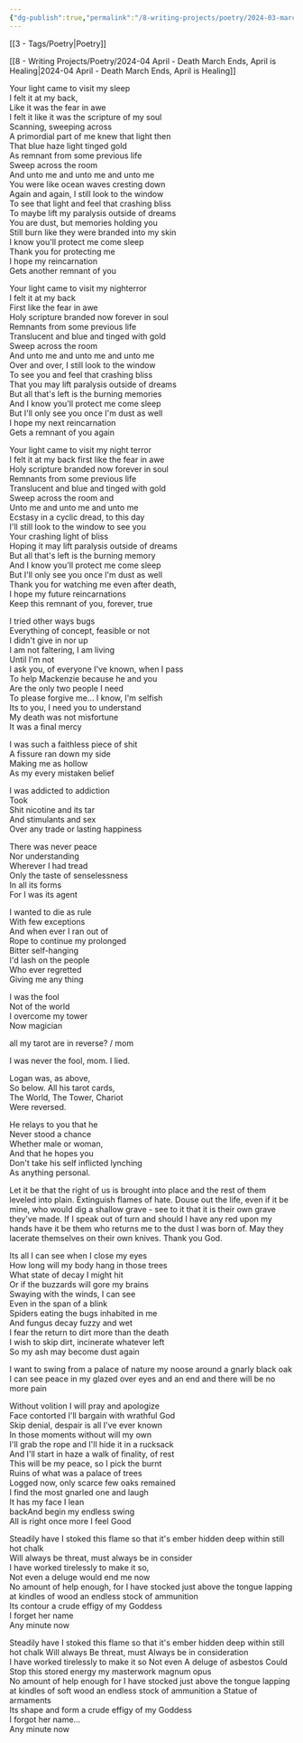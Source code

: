 ```yaml
---
{"dg-publish":true,"permalink":"/8-writing-projects/poetry/2024-03-march-poetry-to-march-your-death-to/"}
---
```


[[3 - Tags/Poetry\|Poetry]]

[[8 - Writing Projects/Poetry/2024-04 April - Death March Ends, April is Healing\|2024-04 April - Death March Ends, April is Healing]]

Your light came to visit my sleep   
I felt it at my back,   
Like it was the fear in awe  
I felt it like it was the scripture of my soul  
Scanning, sweeping across  
A primordial part of me knew that light then  
That blue haze light tinged gold  
As remnant from some previous life  
Sweep across the room  
And unto me and unto me and unto me  
You were like ocean waves cresting down  
Again and again, I still look to the window  
To see that light and feel that crashing bliss  
To maybe lift my paralysis outside of dreams  
You are dust, but memories holding you  
Still burn like they were branded into my skin  
I know you'll protect me come sleep  
Thank you for protecting me  
I hope my reincarnation   
Gets another remnant of you 

Your light came to visit my nighterror  
I felt it at my back  
First like the fear in awe  
Holy scripture branded now forever in soul  
Remnants from some previous life  
Translucent and blue and tinged with gold  
Sweep across the room  
And unto me and unto me and unto me  
Over and over, I still look to the window  
To see you and feel that crashing bliss  
That you may lift paralysis outside of dreams  
But all that's left is the burning memories  
And I know you'll protect me come sleep  
But I'll only see you once I'm dust as well  
I hope my next reincarnation  
Gets a remnant of you again

Your light came to visit my night terror  
I felt it at my back first like the fear in awe  
Holy scripture branded now forever in soul  
Remnants from some previous life  
Translucent and blue and tinged with gold  
Sweep across the room and   
Unto me and unto me and unto me  
Ecstasy in a cyclic dread, to this day   
I'll still look to the window to see you  
Your crashing light of bliss  
Hoping it may lift paralysis outside of dreams  
But all that's left is the burning memory  
And I know you'll protect me come sleep  
But I'll only see you once l'm dust as well  
Thank you for watching me even after death,   
I hope my future reincarnations  
Keep this remnant of you, forever, true

I tried other ways bugs  
Everything of concept, feasible or not  
I didn't give in nor up   
I am not faltering, I am living  
Until I'm not  
I ask you, of everyone I've known, when I pass  
To help Mackenzie because he and you  
Are the only two people I need  
To please forgive me… I know, I'm selfish   
Its to you, I need you to understand  
My death was not misfortune  
It was a final mercy

I was such a faithless piece of shit  
A fissure ran down my side  
Making me as hollow  
As my every mistaken belief

I was addicted to addiction  
Took   
Shit nicotine and its tar  
And stimulants and sex  
Over any trade or lasting happiness

There was never peace  
Nor understanding  
Wherever I had tread  
Only the taste of senselessness  
In all its forms  
For I was its agent 

I wanted to die as rule  
With few exceptions  
And when ever I ran out of   
Rope to continue my prolonged  
Bitter self-hanging  
I'd lash on the people  
Who ever regretted   
Giving me any thing

I was the fool  
Not of the world  
I overcome my tower  
Now magician

all my tarot are in reverse? / mom

I was never the fool, mom. I lied. 

Logan was, as above,   
So below. All his tarot cards,   
The World, The Tower, Chariot  
Were reversed. 

He relays to you that he   
Never stood a chance  
Whether male or woman,   
And that he hopes you  
Don't take his self inflicted lynching   
As anything personal. 

Let it be that the right of us is brought into place and the rest of them leveled into plain. Extinguish flames of hate. Douse out the life, even if it be mine, who would dig a shallow grave \- see to it that it is their own grave they've made. If I speak out of turn and should I have any red upon my hands have it be them who returns me to the dust I was born of. May they lacerate themselves on their own knives. Thank you God. 

Its all I can see when I close my eyes  
How long will my body hang in those trees  
What state of decay I might hit   
Or if the buzzards will gore my brains  
Swaying with the winds, I can see   
Even in the span of a blink  
Spiders eating the bugs inhabited in me  
And fungus decay fuzzy and wet  
I fear the return to dirt more than the death  
I wish to skip dirt, incinerate whatever left  
So my ash may become dust again 

I want to swing from a palace of nature my noose around a gnarly black oak  
I can see peace in my glazed over eyes and an end and there will be no more pain

Without volition I will pray and apologize  
Face contorted I'll bargain with wrathful God  
Skip denial, despair is all I've ever known  
In those moments without will my own  
I'll grab the rope and I'll hide it in a rucksack  
And I'll start in haze a walk of finality, of rest  
This will be my peace, so I pick the burnt   
Ruins of what was a palace of trees  
Logged now, only scarce few oaks remained  
I find the most gnarled one and laugh  
It has my face   I lean   
backAnd   begin my endless swing  
All is right once more I   feel Good

Steadily have I stoked this flame so that it's ember hidden deep within still hot chalk  
Will always be threat, must always be in consider  
I have worked tirelessly to make it so,   
Not even a deluge would end me now   
No amount of help enough, for I have stocked just above the tongue lapping at kindles of wood an endless stock of ammunition   
Its contour a crude effigy of my Goddess  
I forget her name  
Any minute now

Steadily have I stoked this flame so that it's ember hidden deep within still hot chalk Will always Be threat, must Always be in consideration  
I have worked tirelessly to make it so Not even A deluge of asbestos Could Stop this stored energy my masterwork magnum opus  
No amount of help enough for I have stocked just above the tongue lapping at kindles of soft wood an endless stock of ammunition a Statue of armaments  
Its shape and form a crude effigy of my Goddess  
I forgot her name…   
Any minute now

